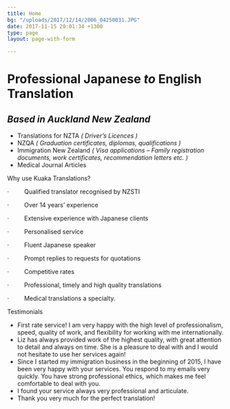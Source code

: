 ```yaml
---
title: Home
bg: "/uploads/2017/12/14/2006_04250031.JPG"
date: 2017-11-15 20:01:34 +1300
type: page
layout: page-with-form

---
```

# Professional Japanese _to_ English Translation

## _Based in Auckland New Zealand_

* Translations for NZTA _( Driver’s Licences )_
* NZQA _( Graduation certificates, diplomas, qualifications )_
* Immigration New Zealand _( Visa applications – Family registration documents, work certificates, recommendation letters etc. )_
* Medical Journal Articles

Why use Kuaka Translations?

·         Qualified translator recognised by NZSTI

·         Over 14 years’ experience

·         Extensive experience with Japanese clients

·         Personalised service

·         Fluent Japanese speaker

·         Prompt replies to requests for quotations

·         Competitive rates

·         Professional, timely and high quality translations

·         Medical translations a specialty.

Testimonials

* First rate service! I am very happy with the high level of professionalism, speed, quality of work, and flexibility for working with me internationally. 
* Liz has always provided work of the highest quality, with great attention to detail and always on time. She is a pleasure to deal with and I would not hesitate to use her services again! 
* Since I started my immigration business in the beginning of 2015, I have been very happy with your services. You respond to my emails very quickly. You have strong professional ethics, which makes me feel comfortable to deal with you.    
* I found your service always very professional and articulate.    
* Thank you very much for the perfect translation! 